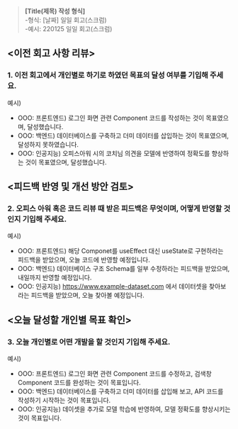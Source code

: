 >**[Title(제목) 작성 형식]**<Br>
-형식: [날짜] 일일 회고(스크럼) <Br>
-예시: 220125 일일 회고(스크럼)

## <이전 회고 사항 리뷰>

### 1. 이전 회고에서 개인별로 하기로 하였던 목표의 달성 여부를 기입해 주세요.

예시)
- OOO: 프론트엔드) 로그인 화면 관련 Component 코드를 작성하는 것이 목표였으며, 달성했습니다. 
- OOO: 백엔드) 데이터베이스를 구축하고 더미 데이터를 삽입하는 것이 목표였으며, 달성하지 못하였습니다.
- OOO: 인공지능) 오피스아워 시의 코치님 의견을 모델에 반영하여 정확도를 향상하는 것이 목표였으며, 달성했습니다.

## <피드백 반영 및 개선 방안 검토>

### 2. 오피스 아워 혹은 코드 리뷰 때 받은 피드백은 무엇이며, 어떻게 반영할 것인지 기입해 주세요.
예시)

- OOO: 프론트엔드) 해당 Componet를 useEffect 대신 useState로 구현하라는 피드백을 받았으며, 오늘 코드에 반영할 예정입니다. 
- OOO: 백엔드) 데이터베이스 구조 Schema를 일부 수정하라는 피드백을 받았으며, 내일까지 반영할 예정입니다.
- OOO: 인공지능) https://www.example-dataset.com 에서 데이터셋을 찾아보라는 피드백을 받았으며, 오늘 찾아볼 예정입니다.

## <오늘 달성할 개인별 목표 확인> 

### 3. 오늘 개인별로 어떤 개발을 할 것인지 기입해 주세요.

예시)
- OOO: 프론트엔드) 로그인 화면 관련 Component 코드를 수정하고, 검색창 Component 코드를 완성하는 것이 목표입니다.
- OOO: 백엔드) 데이터베이스를 구축하고 더미 데이터를 삽입해 보고, API 코드를 작성하기 시작하는 것이 목표입니다.
- OOO: 인공지능) 데이셋을 추가로 모델 학습에 반영하여, 모델 정확도를 향상시키는 것이 목표입니다. 


